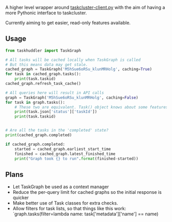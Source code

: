 
A higher level wrapper around [taskcluster-client.py](https://github.com/taskcluster/taskcluster-client.py) with the aim of having a more Pythonic interface to taskcluster.

Currently aiming to get easier, read-only features available.

## Usage

```python
from taskhuddler import TaskGraph

# All tasks will be cached locally when TaskGraph is called
# But this means data may get stale.
cached_graph = TaskGraph('M5hSue6oRSu_klunMRHolg', caching=True)
for task in cached_graph.tasks():
    print(task.taskid)
cached_graph.refresh_task_cache()

# All queries here will result in API calls
graph = TaskGraph('M5hSue6oRSu_klunMRHolg', caching=False)
for task in graph.tasks():
    # These two are equivalent. Task() object knows about some features of a task
    print(task.json['status']['taskId'])
    print(task.taskid)  


# Are all the tasks in the 'completed' state?
print(cached_graph.completed)

if cached_graph.completed:
    started = cached_graph.earliest_start_time
    finished = cached_graph.latest_finished_time
    print("Graph took {} to run".format(finished-started))

```

## Plans

* Let TaskGraph be used as a context manager
* Reduce the per-query limit for cached graphs so the initial response is quicker
* Make better use of Task classes for extra checks.
* Allow filters for task lists, so that things like this work: `graph.tasks(filter=lambda name: task['metadata']['name'] == name)

